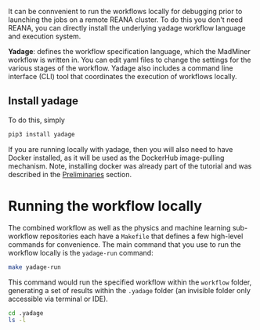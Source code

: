 
It can be connvenient to run the workflows locally for debugging prior to launching the jobs on a remote REANA cluster. To do this you don't need REANA, you can directly install the underlying yadage workflow language and execution system. 

**Yadage**: defines the workflow specification language, which the MadMiner workflow is written in. You can edit yaml files to change the settings for the various stages of the workflow. Yadage also includes a command line interface (CLI) tool that coordinates the execution of workflows locally. 

## Install yadage

To do this, simply 

```bash
pip3 install yadage
```

If you are running locally with yadage, then you will also need to have Docker installed, as it will be used as the DockerHub image-pulling mechanism. Note, installing docker was already part of the tutorial and was described in the [Preliminaries](../preliminaries) section.

# Running the workflow locally

The combined workflow as well as the physics and machine learning sub-workflow repositories each have a `Makefile` that defines a few high-level commands for convenience. The main command that you use to run the workflow locally is the `yadage-run` command:

```bash
make yadage-run
```

This command would run the specified workflow within the `workflow` folder, generating a set of results within the `.yadage` folder (an invisible folder only accessible via terminal or IDE).

``` bash
cd .yadage
ls -l
```
